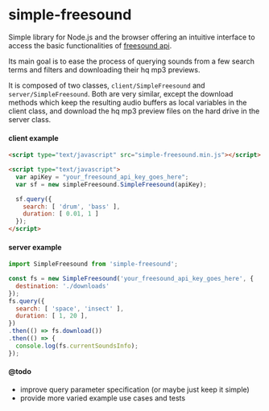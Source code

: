 # simple-freesound

Simple library for Node.js and the browser offering an intuitive interface to
access the basic functionalities of
[freesound api](http://freesound.org/docs/api/).

Its main goal is to ease the process of querying sounds from a few search terms
and filters and downloading their hq mp3 previews.

It is composed of two classes,
`client/SimpleFreesound` and `server/SimpleFreesound`.
Both are very similar, except the download methods which keep the resulting
audio buffers as local variables in the client class, and download the hq mp3
preview files on the hard drive in the server class.

#### client example

```html
<script type="text/javascript" src="simple-freesound.min.js"></script>

<script type="text/javascript">
  var apiKey = "your_freesound_api_key_goes_here";
  var sf = new simpleFreesound.SimpleFreesound(apiKey);

  sf.query({
    search: [ 'drum', 'bass' ],
    duration: [ 0.01, 1 ]
  });
</script>
```

#### server example

```javascript
import SimpleFreesound from 'simple-freesound';

const fs = new SimpleFreesound('your_freesound_api_key_goes_here', {
  destination: './downloads'
});
fs.query({
  search: [ 'space', 'insect' ],
  duration: [ 1, 20 ],
})
.then(() => fs.download())
.then(() => {
  console.log(fs.currentSoundsInfo);
});
```

#### @todo

* improve query parameter specification (or maybe just keep it simple)
* provide more varied example use cases and tests
